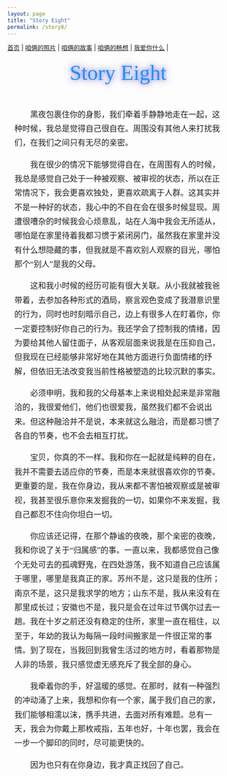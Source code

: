 ```yaml
---
layout: page
title: "Story Eight"
permalink: /story8/
---
```


<nav>
  <a href="/">首页</a> |
  <a href="/photos">咱俩的照片</a> |
  <a href="/stories">咱俩的故事</a> |
  <a href="/future">咱俩的畅想</a> |
  <a href="/love">我爱你什么</a> |
</nav>

<!-- 新增标题 -->
<h1 class="fancy-title">Story Eight</h1>

<div id="story-page">

<style>
/* 标题样式 */
.fancy-title {
  text-align: center;
  font-family: "Brush Script MT", "Lucida Handwriting", "Segoe Script", cursive;
  font-size: 3rem;               /* 标题大小 */
  margin: 1.2rem 0 2rem 0;       /* 上下间距 */
  color: #1e90ff;                /* 柔和的紫色，可改 */
  text-shadow: 0 0 8px rgba(106, 90, 205, 0.6),
               0 0 15px rgba(106, 90, 205, 0.4),
               0 0 25px rgba(106, 90, 205, 0.3); /* 柔和发光 */
  font-weight: normal;
}

/* 页面局部样式：楷体、行距、段首缩进 */
#story-page {
  font-family: "KaiTi", "楷体", "STKaiti", "Kaiti SC", "Noto Serif SC", serif;
  font-size: 18px;
  line-height: 1.8;
  max-width: 860px;
  margin: 0 auto;
  padding: 1.25rem 1rem;
  color: #222;
  word-break: break-word;
}

#story-page p {
  text-indent: 2em;
  margin: 0 0 1.05rem 0;
}

#story-page h1, #story-page h2, #story-page h3 {
  font-family: inherit;
  line-height: 1.3;
  margin-top: 1.1rem;
}

@media (max-width: 600px) {
  .fancy-title { font-size: 2.3rem; }
  #story-page { font-size: 16px; line-height: 1.9; padding: 1rem; }
}
</style>

<p>
黑夜包裹住你的身影，我们牵着手静静地走在一起，这种时候，我总是觉得自己很自在。周围没有其他人来打扰我们，在我们之间只有无尽的亲密。
</p>
<p>
我在很少的情况下能够觉得自在，在周围有人的时候，我总是感觉自己处于一种被观察、被审视的状态，所以在正常情况下，我会更喜欢独处，更喜欢疏离于人群。这其实并不是一种好的状态，我心中的不自在会在很多时候显现。周遭很嘈杂的时候我会心烦意乱，站在人海中我会无所适从，哪怕是在家里待着我都习惯于紧闭房门，虽然我在家里并没有什么想隐藏的事，但我就是不喜欢别人观察的目光，哪怕那个“别人”是我的父母。
</p>
<p>
这和我小时候的经历可能有很大关联。从小我就被我爸带着，去参加各种形式的酒局，察言观色变成了我潜意识里的行为，同时也时刻暗示自己，边上有很多人在盯着你，你一定要控制好你自己的行为。我还学会了控制我的情绪，因为要给其他人留住面子，从客观层面来说我是在压抑自己，但我现在已经能够非常好地在其他方面进行负面情绪的纾解，但依旧无法改变我当前性格被塑造的比较沉默的事实。
</p>
<p>
必须申明，我和我的父母基本上来说相处起来是非常融洽的，我很爱他们，他们也很爱我，虽然我们都不会说出来。但这种融洽并不是说，本来就这么融洽，而是都习惯了各自的节奏，也不会去相互打扰。
</p>
<p>
宝贝，你真的不一样。我和你在一起就是纯粹的自在，我并不需要去适应你的节奏，而是本来就很喜欢你的节奏。更重要的是，我在你身边，我从来都不害怕被观察或是被审视，我甚至很乐意你来发掘我的一切，如果你不来发掘，我自己都忍不住向你坦白一切。
</p>
<p>
你应该还记得，在那个静谧的夜晚，那个亲密的夜晚，我和你说了关于“归属感”的事。一直以来，我都感觉自己像个无处可去的孤魂野鬼，在四处游荡，我不知道自己应该属于哪里，哪里是我真正的家。苏州不是，这只是我的住所；南京不是，这只是我求学的地方；山东不是，我从来没有在那里成长过；安徽也不是，我只是会在过年过节偶尔过去一趟。我在十岁之前还没有稳定的住所，家里一直在租住，以至于，年幼的我认为每隔一段时间搬家是一件很正常的事情。到了现在，当我回到我曾生活过的地方时，看着那物是人非的场景，我只感觉虚无感充斥了我全部的身心。
</p>
<p>
我牵着你的手，好温暖的感觉。在那时，就有一种强烈的冲动涌了上来，我想和你有一个家，属于我们自己的家，我们能够相濡以沫，携手共进，去面对所有难题。总有一天，我会为你戴上那枚戒指，五年也好，十年也罢，我会在一步一个脚印的同时，尽可能更快的。
</p>
<p>
因为也只有在你身边，我才真正找回了自己。
</p>
</div>
